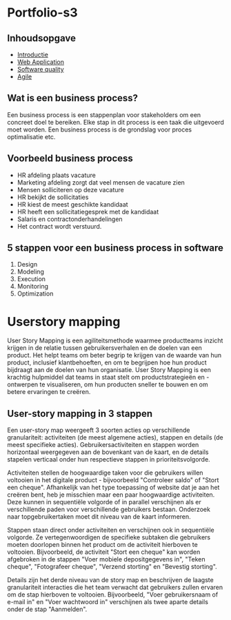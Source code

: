 # Portfolio-s3

## Inhoudsopgave
- [Introductie](#introductie)
- [Web Application](#web-application)
- [Software quality](#software-quality)
- [Agile](#agile)

## Wat is een business process?
Een business process is een stappenplan voor stakeholders om een concreet doel te bereiken. Elke stap in dit process is een taak die uitgevoerd moet worden. Een business process is de grondslag voor proces optimalisatie etc.

## Voorbeeld business process
- HR afdeling plaats vacature
- Marketing afdeling zorgt dat veel mensen de vacature zien
- Mensen solliciteren op deze vacature
- HR bekijkt de sollicitaties
- HR kiest de meest geschikte kandidaat
- HR heeft een sollicitatiegesprek met de kandidaat
- Salaris en contractonderhandelingen
- Het contract wordt verstuurd.

## 5 stappen voor een business process in software
  1. Design
  2. Modeling
  3. Execution
  4. Monitoring
  5. Optimization
  
# Userstory mapping
User Story Mapping is een agiliteitsmethode waarmee productteams inzicht krijgen in de relatie tussen gebruikersverhalen en de doelen van een product. Het helpt teams om beter begrip te krijgen van de waarde van hun product, inclusief klantbehoeften, en om te begrijpen hoe hun product bijdraagt aan de doelen van hun organisatie. User Story Mapping is een krachtig hulpmiddel dat teams in staat stelt om productstrategieën en -ontwerpen te visualiseren, om hun producten sneller te bouwen en om betere ervaringen te creëren.

## User-story mapping in 3 stappen
Een user-story map weergeeft 3 soorten acties op verschillende granulariteit: activiteiten (de meest algemene acties), stappen en details (de meest specifieke acties). Gebruikersactiviteiten en stappen worden horizontaal weergegeven aan de bovenkant van de kaart, en de details stapelen verticaal onder hun respectieve stappen in prioriteitsvolgorde.

Activiteiten stellen de hoogwaardige taken voor die gebruikers willen voltooien in het digitale product - bijvoorbeeld "Controleer saldo" of "Stort een cheque". Afhankelijk van het type toepassing of website dat je aan het creëren bent, heb je misschien maar een paar hoogwaardige activiteiten. Deze kunnen in sequentiële volgorde of in parallel verschijnen als er verschillende paden voor verschillende gebruikers bestaan. Onderzoek naar topgebruikertaken moet dit niveau van de kaart informeren.

Stappen staan direct onder activiteiten en verschijnen ook in sequentiële volgorde. Ze vertegenwoordigen de specifieke subtaken die gebruikers moeten doorlopen binnen het product om de activiteit hierboven te voltooien. Bijvoorbeeld, de activiteit "Stort een cheque" kan worden afgebroken in de stappen "Voer mobiele depositgegevens in", "Teken cheque", "Fotografeer cheque", "Verzend storting" en "Bevestig storting".

Details zijn het derde niveau van de story map en beschrijven de laagste granulariteit interacties die het team verwacht dat gebruikers zullen ervaren om de stap hierboven te voltooien. Bijvoorbeeld, "Voer gebruikersnaam of e-mail in" en "Voer wachtwoord in" verschijnen als twee aparte details onder de stap "Aanmelden".
